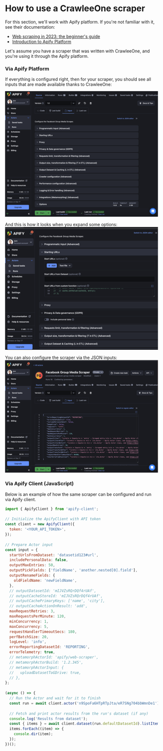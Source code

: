 # How to use a CrawleeOne scraper

For this section, we'll work with Apify platform. If you're not familiar with it, see their
documentation:

- [Web scraping in 2023: the beginner's guide](https://blog.apify.com/web-scraping-guide/)
- [Introduction to Apify Platform](https://docs.apify.com/academy/apify-platform)

Let's assume you have a scraper that was written with CrawleeOne, and you're using it through the Apify platform.

### Via Apify Platform

If everything is configured right, then for your scraper, you should see all
inputs that are made available thanks to CrawleeOne:

![user-guide-input-ui-closed](./user-guide-input-ui-closed.png)

And this is how it looks when you expand some options:
![user-guide-input-ui-open](./user-guide-input-ui-open.png)

You can also configure the scraper via the JSON inputs:
![user-guide-input-json](./user-guide-input-json.png)

### Via Apify Client (JavaScript)

Below is an example of how the same scraper can be configured and run via Apify client.

```js
import { ApifyClient } from 'apify-client';

// Initialize the ApifyClient with API token
const client = new ApifyClient({
  token: '<YOUR_API_TOKEN>',
});

// Prepare Actor input
const input = {
  startUrlsFromDataset: 'datasetid123#url',
  includePersonalData: false,
  outputMaxEntries: 50,
  outputPickFields: ['fieldName', 'another.nested[0].field'],
  outputRenameFields: {
    oldFieldName: 'newFieldName',
  },
  // outputDatasetId: 'mIJVZsRQrDQf4rUAf',
  // outputCacheStoreId: 'mIJVZsRQrDQf4rUAf',
  // outputCachePrimaryKeys: ['name', 'city'],
  // outputCacheActionOnResult: 'add',
  maxRequestRetries: 3,
  maxRequestsPerMinute: 120,
  minConcurrency: 1,
  maxConcurrency: 5,
  requestHandlerTimeoutSecs: 180,
  perfBatchSize: 20,
  logLevel: 'info',
  errorReportingDatasetId: 'REPORTING',
  errorTelemetry: true,
  // metamorphActorId: 'apify/web-scraper',
  // metamorphActorBuild: '1.2.345',
  // metamorphActorInput: {
  //   uploadDatasetToGDrive: true,
  // },
};

(async () => {
  // Run the Actor and wait for it to finish
  const run = await client.actor('n9SpoFa6HTpRTpJta/eR7SNg704bbWmnDe1').call(input);

  // Fetch and print actor results from the run's dataset (if any)
  console.log('Results from dataset');
  const { items } = await client.dataset(run.defaultDatasetId).listItems();
  items.forEach((item) => {
    console.dir(item);
  });
})();
```
